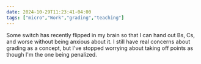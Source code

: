 ```yaml
---
date: 2024-10-29T11:23:41-04:00
tags: ["micro","Work","grading","teaching"]
---
```

Some switch has recently flipped in my brain so that I can hand out Bs, Cs, and worse without being anxious about it. I still have real concerns about grading as a concept, but I've stopped worrying about taking off points as though I'm the one being penalized.